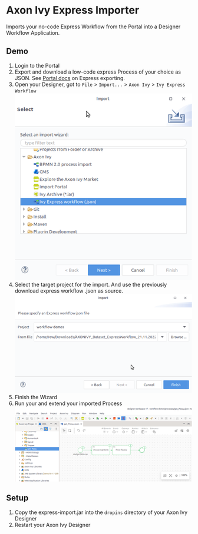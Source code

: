 # Axon Ivy Express Importer

Imports your no-code Express Workflow from the Portal into a Designer Workflow Application.

## Demo

1. Login to the Portal
2. Export and download a low-code express Process of your choice as JSON. See [Portal docs](https://market.axonivy.com/portal/10.0.1.1/doc/portal-user-guide/axon-ivy-express/index.html#howto-export-an-express-process) on Express exporting.
3. Open your Designer, got to `File` > `Import...` > `Axon Ivy` > `Ivy Express Workflow` ![wizard](img/express-import-wiz.png)
4. Select the target project for the import. And use the previously download express workflow .json as source. ![sources](img/select-source-and-target.png)
5. Finish the Wizard
6. Run your and extend your imported Process ![wizard](img/run-imported-process.png)


## Setup

1. Copy the express-import.jar into the `dropins` directory of your Axon Ivy Designer
2. Restart your Axon Ivy Designer